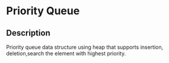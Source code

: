# Priority Queue

## Description

Priority queue data structure using heap that supports insertion, deletion,search the element with highest priority.
